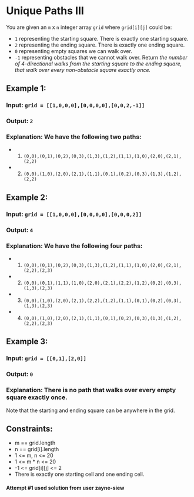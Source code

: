 # Unique Paths III
You are given an `m` x `n` integer array `grid` where `grid[i][j]` could be:
- `1` representing the starting square. There is exactly one starting square.
- `2` representing the ending square. There is exactly one ending square.
- `0` representing empty squares we can walk over.
- `-1` representing obstacles that we cannot walk over.
Return *the number of 4-directional walks from the starting square to the ending square, that walk over every non-obstacle square exactly once.*

 

## Example 1:

### Input: `grid = [[1,0,0,0],[0,0,0,0],[0,0,2,-1]]`

### Output: `2`

### Explanation: We have the following two paths: 
- 1. `(0,0),(0,1),(0,2),(0,3),(1,3),(1,2),(1,1),(1,0),(2,0),(2,1),(2,2)`
- 2. `(0,0),(1,0),(2,0),(2,1),(1,1),(0,1),(0,2),(0,3),(1,3),(1,2),(2,2)`



## Example 2:

### Input: `grid = [[1,0,0,0],[0,0,0,0],[0,0,0,2]]`

### Output: `4`

### Explanation: We have the following four paths: 
- 1. `(0,0),(0,1),(0,2),(0,3),(1,3),(1,2),(1,1),(1,0),(2,0),(2,1),(2,2),(2,3)`
- 2. `(0,0),(0,1),(1,1),(1,0),(2,0),(2,1),(2,2),(1,2),(0,2),(0,3),(1,3),(2,3)`
- 3. `(0,0),(1,0),(2,0),(2,1),(2,2),(1,2),(1,1),(0,1),(0,2),(0,3),(1,3),(2,3)`
- 4. `(0,0),(1,0),(2,0),(2,1),(1,1),(0,1),(0,2),(0,3),(1,3),(1,2),(2,2),(2,3)`



## Example 3:

### Input: `grid = [[0,1],[2,0]]`

### Output: `0`

### Explanation: There is no path that walks over every empty square exactly once.
Note that the starting and ending square can be anywhere in the grid.
 


## Constraints:
- m == grid.length
- n == grid[i].length
- 1 <= m, n <= 20
- 1 <= m * n <= 20
- -1 <= grid[i][j] <= 2
- There is exactly one starting cell and one ending cell.


#### Attempt #1 used solution from user zayne-siew
